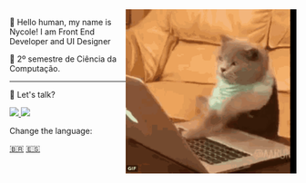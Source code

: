  
<img align="right" width="300" src="./images/catcoding.gif" />

<p> 🤚 Hello human, my name is Nycole! I am Front End Developer and UI Designer </p>
<p>📜 2º semestre de Ciência da Computação.</p>

---
<p> 🎤 Let's talk? </p>
<a href="https://www.linkedin.com/in/nycole-xavier-641271202/" alt="Linkedin" target="_blank">
<img src="https://img.shields.io/badge/-Linkedin-1C1C1C?style=for-the-badge&logo=Linkedin&logoColor=00FFFF&link=https://www.linkedin.com/in/iuricode"/>
</a>

<a href="https://discord.gg/QevDJqCzaY" alt="Discord" target="_blank" >
<img src="https://img.shields.io/badge/-Discord-1C1C1C?style=for-the-badge&logo=Discord&logoColor=00FFFF&link=https://discord.gg/QevDJqCzaY"/>
</a>

<p> Change the language: </p>
<a href="https://github.com/nycolexavier/nycolexavier/blob/main/ReadmeBr.md" target="_blank">🇧🇷<a/>
<a href="https://github.com/nycolexavier/nycolexavier/blob/main/ReadmeEs.md" target="_blank">🇪🇸</a>

